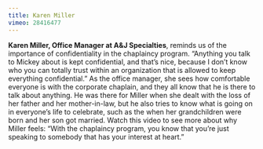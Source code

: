 ```yaml
---
title: Karen Miller
vimeo: 28416477
---
```

**Karen Miller, Office Manager at A&amp;J Specialties**, reminds us of the importance of confidentiality in the chaplaincy program. “Anything you talk to Mickey about is kept confidential, and that’s nice, because I don’t know who you can totally trust within an organization that is allowed to keep everything confidential.” As the office manager, she sees how comfortable everyone is with the corporate chaplain, and they all know that he is there to talk about anything. He was there for Miller when she dealt with the loss of her father and her mother-in-law, but he also tries to know what is going on in everyone’s life to celebrate, such as the when her grandchildren were born and her son got married. Watch this video to see more about why Miller feels: “With the chaplaincy program, you know that you’re just speaking to somebody that has your interest at heart.”
